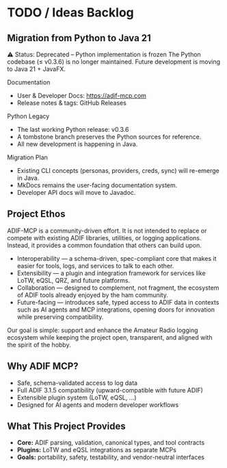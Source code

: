 # TODO / Ideas Backlog

## Migration from Python to Java 21

⚠️ Status: Deprecated – Python implementation is frozen
The Python codebase (≤ v0.3.6) is no longer maintained.
Future development is moving to Java 21 + JavaFX.

Documentation
- User & Developer Docs: https://adif-mcp.com
- Release notes & tags: GitHub Releases

Python Legacy
- The last working Python release: v0.3.6
- A tombstone branch preserves the Python sources for reference.
- All new development is happening in Java.

Migration Plan
- Existing CLI concepts (personas, providers, creds, sync) will re-emerge in Java.
- MkDocs remains the user-facing documentation system.
- Developer API docs will move to Javadoc.

## Project Ethos

ADIF-MCP is a community-driven effort.
It is not intended to replace or compete with existing ADIF libraries, utilities, or logging applications. Instead, it provides a common foundation that others can build upon.

- Interoperability — a schema-driven, spec-compliant core that makes it easier for tools, logs, and services to talk to each other.
- Extensibility — a plugin and integration framework for services like LoTW, eQSL, QRZ, and future platforms.
- Collaboration — designed to complement, not fragment, the ecosystem of ADIF tools already enjoyed by the ham community.
- Future-facing — introduces safe, typed access to ADIF data in contexts such as AI agents and MCP integrations, opening doors for innovation while preserving compatibility.

Our goal is simple: support and enhance the Amateur Radio logging ecosystem while keeping the project open, transparent, and aligned with the spirit of the hobby.

## Why ADIF MCP?

- Safe, schema-validated access to log data
- Full ADIF 3.1.5 compatibility (upward-compatible with future ADIF)
- Extensible plugin system (LoTW, eQSL, …)
- Designed for AI agents and modern developer workflows

## What This Project Provides

- **Core:** ADIF parsing, validation, canonical types, and tool contracts
- **Plugins:** LoTW and eQSL integrations as separate MCPs
- **Goals:** portability, safety, testability, and vendor-neutral interfaces
